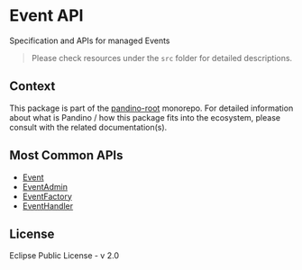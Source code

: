 # Event API

Specification and APIs for managed Events

> Please check resources under the `src` folder for detailed descriptions.

## Context

This package is part of the [pandino-root](https://github.com/BlackBeltTechnology/pandino) monorepo. For detailed
information about what is Pandino / how this package fits into the ecosystem, please consult with the related
documentation(s).

## Most Common APIs

- [Event](./src/event.ts)
- [EventAdmin](./src/event-admin.ts)
- [EventFactory](./src/event-factory.ts)
- [EventHandler](./src/event-handler.ts)

## License

Eclipse Public License - v 2.0
